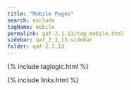 ```yaml
---
title: "Mobile Pages"
search: exclude
tagName: mobile
permalink: qaf-2.1.13/tag_mobile.html
sidebar: qaf_2_1_13-sidebar
folder: qaf-2.1.13
---
```

{% include taglogic.html %}

{% include links.html %}
